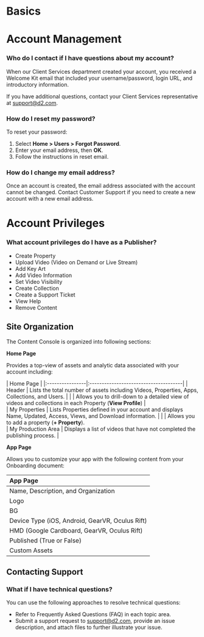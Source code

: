 # Basics

#	Account Management

### Who do I contact if I have questions about my account?

When our Client Services department created your account, you received a Welcome Kit email that included your username/password, login URL, and introductory information.

If you have additional questions, contact your Client Services representative at support@d2.com.

### How do I reset my password?

To reset your password:

1. Select **Home > Users > Forgot Password**.
2. Enter your email address, then **OK**.
3. Follow the instructions in reset email.

### How do I change my email address?

Once an account is created, the email address associated with the account cannot be changed. Contact Customer Support if you need to create a new account with a new email address.

#	Account Privileges

### What account privileges do I have as a Publisher?

* Create Property
* Upload Video (Video on Demand or Live Stream)
* Add Key Art
* Add Video Information
* Set Video Visibility
* Create Collection
* Create a Support Ticket
* View Help
* Remove Content

##	Site Organization

The Content Console is organized into following sections:

**Home Page**

Provides a top-view of assets and analytic data associated with your account including:

| Home Page                                               |
|:----------------|:--------------------------------------|
| Header                | Lists the total number of assets including Videos, Properties, Apps, Collections, and Users.  |
|                       | Allows you to drill-down to a detailed view of videos and collections in each Property (**View Profile**) |    
| My Properties         | Lists Properties defined in your account and displays Name, Updated, Access, Views, and Download information.   |
|                       | Allows you to add a property (**+ Property**).  
| My Production Area    | Displays a list of videos that have not completed the publishing process.         |


**App Page**

Allows you to customize your app with the following content from your Onboarding document:

| App Page                                               |
|:-------------------------------------------------------|
| Name, Description, and Organization                    |
| Logo                                                   |
| BG                                                     |
| Device Type (iOS, Android, GearVR, Oculus Rift)        |
| HMD (Google Cardboard, GearVR, Oculus Rift)            |
| Published (True or False)                              |
| Custom Assets                                          |


##	Contacting Support

### What if I have technical questions?

You can use the following approaches to resolve technical questions:

* Refer to Frequently Asked Questions (FAQ) in each topic area.
* Submit a support request to support@d2.com, provide an issue description, and attach files to further illustrate your issue.
